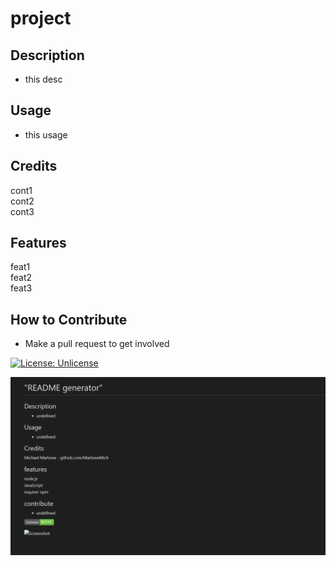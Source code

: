 # project

  ## Description
  
  - this desc
  
  ## Usage
  
  - this usage
  
  ## Credits
  cont1<br>  cont2<br>  cont3<br>  

  ## Features

  feat1<br>  feat2<br>  feat3<br>  
  
  ## How to Contribute 
  
  - Make a pull request to get involved

  

  [![License: Unlicense](https://img.shields.io/badge/license-Unlicense-blue.svg)](http://unlicense.org/)
  

  ![Screenshot](./assets/Screenshot.png)